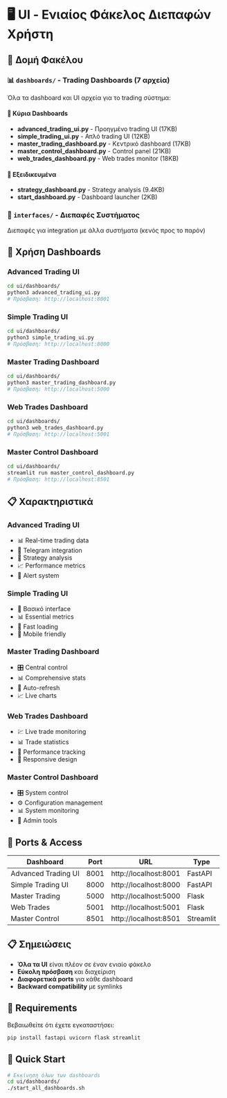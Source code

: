 # 🖥️ UI - Ενιαίος Φάκελος Διεπαφών Χρήστη

## 📁 Δομή Φακέλου

### 📊 `dashboards/` - Trading Dashboards (7 αρχεία)
Όλα τα dashboard και UI αρχεία για το trading σύστημα:

#### 🎯 Κύρια Dashboards
- **advanced_trading_ui.py** - Προηγμένο trading UI (17KB)
- **simple_trading_ui.py** - Απλό trading UI (12KB)
- **master_trading_dashboard.py** - Κεντρικό dashboard (17KB)
- **master_control_dashboard.py** - Control panel (21KB)
- **web_trades_dashboard.py** - Web trades monitor (18KB)

#### 🔧 Εξειδικευμένα
- **strategy_dashboard.py** - Strategy analysis (9.4KB)
- **start_dashboard.py** - Dashboard launcher (2KB)

### 🔌 `interfaces/` - Διεπαφές Συστήματος
Διεπαφές για integration με άλλα συστήματα (κενός προς το παρόν)

## 🚀 Χρήση Dashboards

### Advanced Trading UI
```bash
cd ui/dashboards/
python3 advanced_trading_ui.py
# Πρόσβαση: http://localhost:8001
```

### Simple Trading UI
```bash
cd ui/dashboards/
python3 simple_trading_ui.py
# Πρόσβαση: http://localhost:8000
```

### Master Trading Dashboard
```bash
cd ui/dashboards/
python3 master_trading_dashboard.py
# Πρόσβαση: http://localhost:5000
```

### Web Trades Dashboard
```bash
cd ui/dashboards/
python3 web_trades_dashboard.py
# Πρόσβαση: http://localhost:5001
```

### Master Control Dashboard
```bash
cd ui/dashboards/
streamlit run master_control_dashboard.py
# Πρόσβαση: http://localhost:8501
```

## 📋 Χαρακτηριστικά

### Advanced Trading UI
- 📊 Real-time trading data
- 📱 Telegram integration
- 🎯 Strategy analysis
- 📈 Performance metrics
- 🔔 Alert system

### Simple Trading UI
- 🎯 Βασικό interface
- 📊 Essential metrics
- 🚀 Fast loading
- 📱 Mobile friendly

### Master Trading Dashboard
- 🎛️ Central control
- 📊 Comprehensive stats
- 🔄 Auto-refresh
- 📈 Live charts

### Web Trades Dashboard
- 💹 Live trade monitoring
- 📊 Trade statistics
- 🎯 Performance tracking
- 📱 Responsive design

### Master Control Dashboard
- 🎛️ System control
- ⚙️ Configuration management
- 📊 System monitoring
- 🔧 Admin tools

## 🔗 Ports & Access

| Dashboard | Port | URL | Type |
|-----------|------|-----|------|
| Advanced Trading UI | 8001 | http://localhost:8001 | FastAPI |
| Simple Trading UI | 8000 | http://localhost:8000 | FastAPI |
| Master Trading | 5000 | http://localhost:5000 | Flask |
| Web Trades | 5001 | http://localhost:5001 | Flask |
| Master Control | 8501 | http://localhost:8501 | Streamlit |

## 📋 Σημειώσεις

- **Όλα τα UI** είναι πλέον σε έναν ενιαίο φάκελο
- **Εύκολη πρόσβαση** και διαχείριση
- **Διαφορετικά ports** για κάθε dashboard
- **Backward compatibility** με symlinks

## 🔧 Requirements

Βεβαιωθείτε ότι έχετε εγκαταστήσει:
```bash
pip install fastapi uvicorn flask streamlit
```

## 🚀 Quick Start

```bash
# Εκκίνηση όλων των dashboards
cd ui/dashboards/
./start_all_dashboards.sh
```